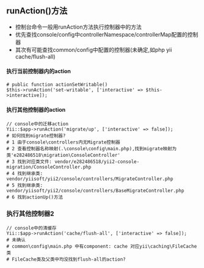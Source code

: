 ## runAction()方法

- 控制台命令一般用runAction方法执行控制器中的方法
- 优先查找console/config中controllerNamespace/controllerMap配置的控制器
- 其次有可能查找common/config中配置的控制器(未确定,如php yii cache/flush-all)


#### 执行当前控制器内的action
    # public function actionSetWritable()
    $this->runAction('set-writable', ['interactive' => $this->interactive]);

#### 执行其他控制器的action
    // console中的迁移action
    Yii::$app->runAction('migrate/up', ['interactive' => false]);
    # 如何找到migrate控制器?
    # 1 由于console\controllers内无Migrate控制器
    # 2 查看控制器名称映射(.\console\config\main.php),找到migrate映射为类'e282486518\migration\ConsoleController'
    # 3 找到对应类文件: vendor/e282486518/yii2-console-migration/ConsoleController.php
    # 4 找到继承类: vendor/yiisoft/yii2/console/controllers/MigrateController.php
    # 5 找到继承类: vendor/yiisoft/yii2/console/controllers/BaseMigrateController.php
    # 6 找到actionUp()方法

### 执行其他控制器2
    // console中的清缓存
    Yii::$app->runAction('cache/flush-all', ['interactive' => false]);
    # 未确认
    # common\config\main.php 中有component: cache 对应yii\caching\FileCache类
    # FileCache类及父类中均没找到flush-all的action?
    